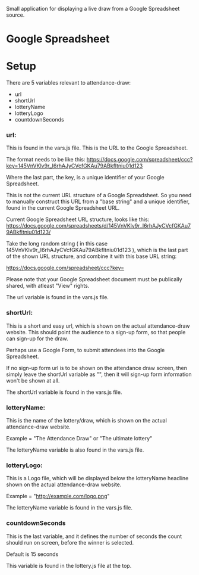 Small application for displaying a live draw from a Google Spreadsheet source.

# Google Spreadsheet

# Setup

There are 5 variables relevant to attendance-draw:

* url
* shortUrl
* lotteryName
* lotteryLogo
* countdownSeconds

### url:
This is found in the vars.js file.
This is the URL to the Google Spreadsheet.

The format needs to be like this:
https://docs.google.com/spreadsheet/ccc?key=145VnVKlv9r_I6rhAJyCVcfGKAu79ABkfltniu01d123

Where the last part, the key, is a unique identifier of your Google Spreadsheet.

This is not the current URL structure of a Google Spreadsheet.
So you need to manually construct this URL from a "base string" and a unique identifier, found in the current Google Spreadsheet URL.

Current Google Spreadsheet URL structure, looks like this:
https://docs.google.com/spreadsheets/d/145VnVKlv9r_I6rhAJyCVcfGKAu79ABkfltniu01d123/

Take the long random string ( in this case 145VnVKlv9r_I6rhAJyCVcfGKAu79ABkfltniu01d123 ), which is the last part of the shown URL structure, and combine it with this base URL string:

https://docs.google.com/spreadsheet/ccc?key=

Please note that your Google Spreadsheet document must be publically shared, with atleast "View" rights.

The url variable is found in the vars.js file.

### shortUrl:
This is a short and easy url, which is shown on the actual attendance-draw website. This should point the audience to a sign-up form, so that people can sign-up for the draw.

Perhaps use a Google Form, to submit attendees into the Google Spreadsheet.

If no sign-up form url is to be shown on the attendance draw screen, then simply leave the shortUrl variable as "", then it will sign-up form information won't be shown at all.

The shortUrl variable is found in the vars.js file.

### lotteryName:
This is the name of the lottery/draw, which is shown on the actual attendance-draw website.

Example = "The Attendance Draw" or "The ultimate lottery"

The lotteryName variable is also found in the vars.js file.

### lotteryLogo:
This is a Logo file, which will be displayed below the lotteryName headline shown on the actual attendance-draw website.

Example = "http://example.com/logo.png"

The lotteryName variable is found in the vars.js file.

### countdownSeconds

This is the last variable, and it defines the number of seconds the count should run on screen, before the winner is selected.

Default is 15 seconds

This variable is found in the lottery.js file at the top.  
